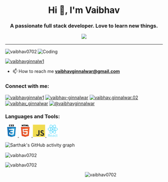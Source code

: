 <!-- ![MasterHead](https://miro.medium.com/max/1400/1*OxT7UjIwhklKE8d8SFyo7g.gif) -->


<h1 align="center">Hi 👋, I'm Vaibhav</h1>
<h3 align="center">A passionate full stack developer. Love to learn new things.</h3>

<p align="center">
  <a href="https://github.com/shikha-max/readme-typing-svg"><img src="https://readme-typing-svg.herokuapp.com?lines=Aspiring+Web+Developer;%20Enthusiast;Always%20ready%20to%20learn%20new%20things&center=true&width=500&height=50"></a>
</p>
<hr/>


<img align="right" alt="Coding" width="400" src="https://designbuffs.com/wp-content/uploads/2020/11/Boy-Working-From-Home.gif">

<p align="left"> <img src="https://komarev.com/ghpvc/?username=vaibhav0702&label=Profile%20views&color=0e75b6&style=flat" alt="vaibhav0702" /> </p>

<p align="left"> <a href="https://twitter.com/vaibhavginnalw1" target="blank"><img src="https://img.shields.io/twitter/follow/vaibhavginnalw1?logo=twitter&style=for-the-badge" alt="vaibhavginnalw1" /></a> </p>

- 📫 How to reach me **vaibhavginnalwar@gmail.com**

<h3 align="left"> Connect with me:</h3>
<p align="left">
<a href="https://twitter.com/vaibhavginnalw1" target="blank"><img align="center" src="https://raw.githubusercontent.com/rahuldkjain/github-profile-readme-generator/master/src/images/icons/Social/twitter.svg" alt="vaibhavginnalw1" height="30" width="40" /></a>
<a href="https://linkedin.com/in/vaibhav-ginnalwar" target="blank"><img align="center" src="https://raw.githubusercontent.com/rahuldkjain/github-profile-readme-generator/master/src/images/icons/Social/linked-in-alt.svg" alt="vaibhav-ginnalwar" height="30" width="40" /></a>
<a href="https://fb.com/vaibhav.ginnalwar.02" target="blank"><img align="center" src="https://raw.githubusercontent.com/rahuldkjain/github-profile-readme-generator/master/src/images/icons/Social/facebook.svg" alt="vaibhav.ginnalwar.02" height="30" width="40" /></a>
<a href="https://instagram.com/vaibhav_ginnalwar" target="blank"><img align="center" src="https://raw.githubusercontent.com/rahuldkjain/github-profile-readme-generator/master/src/images/icons/Social/instagram.svg" alt="vaibhav_ginnalwar" height="30" width="40" /></a>
<a href="https://medium.com/@vaibhavginnalwar" target="blank"><img align="center" src="https://raw.githubusercontent.com/rahuldkjain/github-profile-readme-generator/master/src/images/icons/Social/medium.svg" alt="@vaibhavginnalwar" height="30" width="40" /></a>
</p>

<h3 align="left">Languages and Tools:</h3>
<p align="left"> <a href="https://www.w3schools.com/css/" target="_blank" rel="noreferrer"> <img src="https://raw.githubusercontent.com/devicons/devicon/master/icons/css3/css3-original-wordmark.svg" alt="css3" width="40" height="40"/> </a> <a href="https://www.w3.org/html/" target="_blank" rel="noreferrer"> <img src="https://raw.githubusercontent.com/devicons/devicon/master/icons/html5/html5-original-wordmark.svg" alt="html5" width="40" height="40"/> </a> <a href="https://developer.mozilla.org/en-US/docs/Web/JavaScript" target="_blank" rel="noreferrer"> <img src="https://raw.githubusercontent.com/devicons/devicon/master/icons/javascript/javascript-original.svg" alt="javascript" width="40" height="40"/> </a> <a href="https://reactjs.org/" target="_blank" rel="noreferrer"> <img src="https://raw.githubusercontent.com/devicons/devicon/master/icons/react/react-original-wordmark.svg" alt="react" width="40" height="40"/> </a> </p>

![Sarthak's GitHub activity graph](https://activity-graph.herokuapp.com/graph?username=vaibhav0702&&theme=xcode)

<p><img align="center" src="https://github-readme-stats.vercel.app/api/top-langs?username=vaibhav0702&show_icons=true&locale=en&layout=compact&theme=tokyonight" alt="vaibhav0702" /></p>

<p>&nbsp;<img align="left" width="49.5%" src="https://github-readme-stats.vercel.app/api?username=vaibhav0702&show_icons=true&locale=en&theme=tokyonight" alt="vaibhav0702" /></p>

<p><img align="right" width="49.5%" src="https://github-readme-streak-stats.herokuapp.com/?user=vaibhav0702&&theme=tokyonight" alt="vaibhav0702" /></p>

